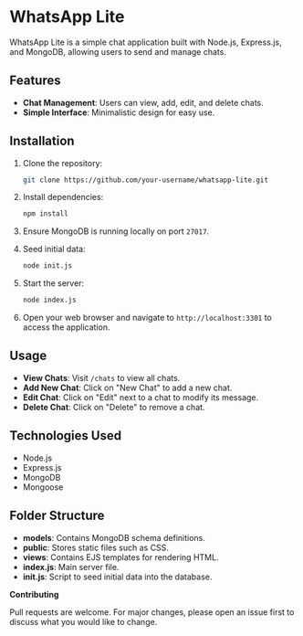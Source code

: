 
# WhatsApp Lite

WhatsApp Lite is a simple chat application built with Node.js, Express.js, and MongoDB, allowing users to send and manage chats.

## Features

- **Chat Management**: Users can view, add, edit, and delete chats.
- **Simple Interface**: Minimalistic design for easy use.

## Installation

1. Clone the repository:

   ```bash
   git clone https://github.com/your-username/whatsapp-lite.git
   ```

2. Install dependencies:

   ```bash
   npm install
   ```

3. Ensure MongoDB is running locally on port `27017`.

4. Seed initial data:

   ```bash
   node init.js
   ```

5. Start the server:

   ```bash
   node index.js
   ```

6. Open your web browser and navigate to `http://localhost:3301` to access the application.

## Usage

- **View Chats**: Visit `/chats` to view all chats.
- **Add New Chat**: Click on "New Chat" to add a new chat.
- **Edit Chat**: Click on "Edit" next to a chat to modify its message.
- **Delete Chat**: Click on "Delete" to remove a chat.

## Technologies Used

- Node.js
- Express.js
- MongoDB
- Mongoose

## Folder Structure

- **models**: Contains MongoDB schema definitions.
- **public**: Stores static files such as CSS.
- **views**: Contains EJS templates for rendering HTML.
- **index.js**: Main server file.
- **init.js**: Script to seed initial data into the database.

**Contributing**

Pull requests are welcome. For major changes, please open an issue first to discuss what you would like to change.


